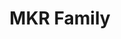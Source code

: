 ---
title: MKR Family
description: Easily shift between wireless communication protocols with minimal software changes, while being cost efficient
---